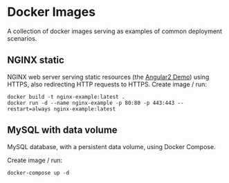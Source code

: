 # Docker Images
A collection of docker images serving as examples of common deployment scenarios.

## NGINX static
NGINX web server serving static resources (the [Angular2 Demo](https://github.com/pwalser75/angular2-demo)) using HTTPS, also redirecting HTTP requests to HTTPS.
Create image / run:

    docker build -t nginx-example:latest .
    docker run -d --name nginx-example -p 80:80 -p 443:443 --restart=always nginx-example:latest

## MySQL with data volume
MySQL database, with a persistent data volume, using Docker Compose.

Create image / run:

    docker-compose up -d

